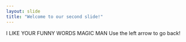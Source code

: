 ```yaml
---
layout: slide
title: "Welcome to our second slide!"
---
```

I LIKE YOUR FUNNY WORDS MAGIC MAN
Use the left arrow to go back!
